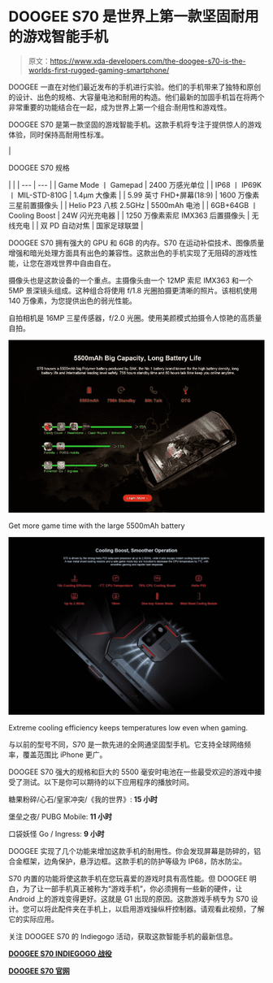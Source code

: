 # DOOGEE S70 是世界上第一款坚固耐用的游戏智能手机

> 原文：<https://www.xda-developers.com/the-doogee-s70-is-the-worlds-first-rugged-gaming-smartphone/>

DOOGEE 一直在对他们最近发布的手机进行实验。他们的手机带来了独特和原创的设计、出色的规格、大容量电池和耐用的构造。他们最新的加固手机旨在将两个非常重要的功能结合在一起，成为世界上第一个组合:耐用性和游戏性。

DOOGEE S70 是第一款坚固的游戏智能手机。这款手机将专注于提供惊人的游戏体验，同时保持高耐用性标准。

| 

DOOGEE S70 规格

 |  |
| --- | --- |
| Game Mode 丨 Gamepad | 2400 万感光单位 |
| IP68 丨 IP69K 丨 MIL-STD-810G | 1.4μm 大像素 |
| 5.99 英寸 FHD+屏幕(18:9) | 1600 万像素三星前置摄像头 |
| Helio P23 八核 2.5GHz | 5500mAh 电池 |
| 6GB+64GB 丨 Cooling Boost | 24W 闪光充电器 |
| 1250 万像素索尼 IMX363 后置摄像头 | 无线充电 |
| 双 PD 自动对焦 | 国家足球联盟 |

DOOGEE S70 拥有强大的 GPU 和 6GB 的内存。S70 在运动补偿技术、图像质量增强和暗光处理方面具有出色的兼容性。这款出色的手机实现了无阻碍的游戏性能，让您在游戏世界中自由自在。

摄像头也是这款设备的一个重点。主摄像头由一个 12MP 索尼 IMX363 和一个 5MP 景深镜头组成。这种组合将使用 f/1.8 光圈拍摄更清晰的照片。该相机使用 140 万像素，为您提供出色的弱光性能。

自拍相机是 16MP 三星传感器，f/2.0 光圈。使用美颜模式拍摄令人惊艳的高质量自拍。

 <picture>![](img/31093e35cf89ebe346e826c6a254f26c.png)</picture> 

Get more game time with the large 5500mAh battery

 <picture>![](img/3d07828e59806de6d2e0c885ae2e829c.png)</picture> 

Extreme cooling efficiency keeps temperatures low even when gaming.

与以前的型号不同，S70 是一款先进的全网通坚固型手机。它支持全球网络频率，覆盖范围比 iPhone 更广。

DOOGEE S70 强大的规格和巨大的 5500 毫安时电池在一些最受欢迎的游戏中接受了测试。以下是你可以期待的以下应用程序的播放时间。

糖果粉碎/心石/皇家冲突/《我的世界》: **15 小时**

堡垒之夜/ PUBG Mobile: **11 小时**

口袋妖怪 Go / Ingress: **9 小时**

DOOGEE 实现了几个功能来增加这款手机的耐用性。你会发现屏幕是防碎的，铝合金框架，边角保护，悬浮边框。这款手机的防护等级为 IP68，防水防尘。

S70 内置的功能将使这款手机在您玩喜爱的游戏时具有高性能。但 DOOGEE 明白，为了让一部手机真正被称为“游戏手机”，你必须拥有一些新的硬件，让 Android 上的游戏变得更好。这就是 G1 出现的原因。这款游戏手柄专为 S70 设计。您可以将此配件夹在手机上，以启用游戏操纵杆控制器。请观看此视频，了解它的实际应用。

关注 DOOGEE S70 的 Indiegogo 活动，获取这款智能手机的最新信息。

[**DOOGEE S70 INDIEGOGO 战役**](https://www.indiegogo.com/projects/doogee-s70-world-s-first-gaming-rugged-smartphone/coming_soon)

[**DOOGEE S70 官网**](https://www.doogee.cc/sale/s70/)